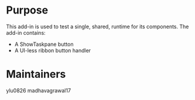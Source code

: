 # Purpose
This add-in is used to test a single, shared, runtime for its components. The add-in contains:
- A ShowTaskpane button
- A UI-less ribbon button handler

# Maintainers
ylu0826 madhavagrawal17